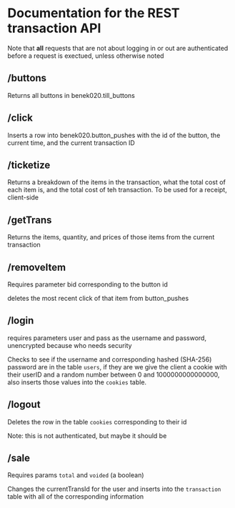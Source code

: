 # Documentation for the REST transaction API

Note that **all** requests that are not about logging in or out are authenticated 
before a request is exectued, unless otherwise noted

## /buttons
Returns all buttons in benek020.till_buttons

## /click
Inserts a row into benek020.button_pushes with the id of the button, the current time, 
and the current transaction ID

## /ticketize
Returns a breakdown of the items in the transaction, what the total cost of each item is, 
and the total cost of teh transaction. To be used for a receipt, client-side

## /getTrans
Returns the items, quantity, and prices of those items from the current transaction

## /removeItem
Requires parameter bid corresponding to the button id

deletes the most recent click of that item from button_pushes

## /login
requires parameters user and pass as the username and password, unencrypted because who needs
security

Checks to see if the username and corresponding hashed (SHA-256) password are in the table 
`users`, if they are we give the client a cookie with their userID and a random number 
between 0 and 1000000000000000, also inserts those values into the `cookies` table. 

## /logout
Deletes the row in the table `cookies` corresponding to their id

Note: this is not authenticated, but maybe it should be

## /sale
Requires params `total` and `voided` (a boolean)

Changes the currentTransId for the user and inserts into the `transaction` table with
all of the corresponding information
